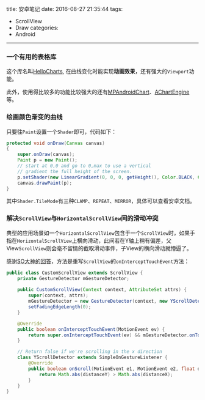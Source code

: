 title: 安卓笔记
date: 2016-08-27 21:35:44
tags:
  - ScrollView
  - Draw
categories:
  - Android
---

### 一个有用的表格库
这个库名叫[HelloCharts](https://github.com/lecho/hellocharts-android), 在曲线变化时能实现**动画效果**，还有强大的`Viewport`功能。

此外，使用得比较多的功能比较强大的还有[MPAndroidChart](https://github.com/PhilJay/MPAndroidChart)、[AChartEngine](http://www.achartengine.org/)等。

### 绘画颜色渐变的曲线
只要往`Paint`设置一个`Shader`即可，代码如下：

``` java
protected void onDraw(Canvas canvas)
{
    super.onDraw(canvas);
    Paint p = new Paint();
    // start at 0,0 and go to 0,max to use a vertical
    // gradient the full height of the screen.
    p.setShader(new LinearGradient(0, 0, 0, getHeight(), Color.BLACK, Color.WHITE, Shader.TileMode.MIRROR));
    canvas.drawPaint(p);
}
```
其中`Shader.TileMode`有三种`CLAMP`、`REPEAT`、`MIRROR`，具体可以查看安卓文档。

### 解决`ScrollView`与`HorizontalScrollView`间的滑动冲突
典型的应用场景如一个`HorizontalScrollView`包含于一个`ScrollView`时，如果手指在`HorizontalScrollView`上横向滑动，此间若在Y轴上稍有偏差，父View`ScrollView`则会毫不留情的截取滑动事件，子View的横向滑动就懵逼了。

感谢[SO大神的回答](http://stackoverflow.com/questions/2646028/android-horizontalscrollview-within-scrollview-touch-handling)，方法是重写`ScrollView`的`onInterceptTouchEvent`方法：

``` java
public class CustomScrollView extends ScrollView {
    private GestureDetector mGestureDetector;
    
    public CustomScrollView(Context context, AttributeSet attrs) {
        super(context, attrs);
        mGestureDetector = new GestureDetector(context, new YScrollDetector());
        setFadingEdgeLength(0);
    }

    @Override
    public boolean onInterceptTouchEvent(MotionEvent ev) {
        return super.onInterceptTouchEvent(ev) && mGestureDetector.onTouchEvent(ev);
    }

    // Return false if we're scrolling in the x direction  
    class YScrollDetector extends SimpleOnGestureListener {
        @Override
        public boolean onScroll(MotionEvent e1, MotionEvent e2, float distanceX, float distanceY) {             
            return Math.abs(distanceY) > Math.abs(distanceX);
        }
    }
}
```

    


